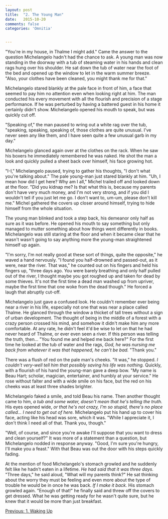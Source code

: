 ```yaml
---
layout: post
title:  "2. The Young Man"
date:   2015-10-20
comments: false
categories: 'Omnitia'


---
```


"You're in my house, in Thalme I might add." Came the answer to the
question Michelangelo hadn't had the chance to ask. A young man was now
standing in the doorway with a tub of steaming water in his hands and
clean rags hung over his shoulder. He sat down the tub of water near the
foot of the bed and opened up the window to let in the warm summer
breeze. "Also, your clothes have been cleaned, you might thank me for
that."

Michelangelo stared blankly at the pale face in front of him, a face
that seemed to pay him no attention even when looking right at him. The
man conducted his every movement with all the flourish and precision of
a stage performance. If he was perturbed by having a battered guest in
his home it certainly didn't show. Michelangelo opened his mouth to
speak, but was quickly cut off.

"Speaking of," the man paused to wring out a white rag over the tub,
"speaking, speaking, speaking of, those clothes are quite unusual. I've
never seen any like them, and I have seen quite a few unusual garb in my
day."

Michelangelo glanced again over at the clothes on the rack. When he saw
his boxers he immediately remembered he was naked. He shot the man a
look and quickly pulled a sheet back over himself, his face growing hot.

"I-I," Michelangelo paused, trying to gather his thoughts, "I don't what
you're talking about." The pale young-man just stared blankly at him.
"Uh, I mean how did I get here? Why am I all," Michel trailed off and
looked down at the floor. "Did you kidnap me? Is that what this is,
because my parents don't have very much money, and I'm not very strong,
and if you did I wouldn't tell if you just let me go. I don't want to,
um-um, please don't kill me." Michel gathered the covers up closer
around himself, trying to hide himself from the whole situation.

The young man blinked and took a step back, his demeanor only half as
sure as it was before. He opened his mouth to say something but only
managed to mutter something about how things went differently in books.
Michelangelo was still staring at the floor and when it became clear
that he wasn't wasn't going to say anything more the young-man
straightened himself up again.

"I'm sorry, I'm not really good at these sort of things, quite the
opposite," he waved a hand nervously. "I found you half-drowned and
passed-out, as it were, near the river. That was," he counted out on his
fingers and held his fingers up, "three days ago. You were barely
breathing and only half pulled out of the river, I thought maybe you got
roughed up and taken for dead by some thieves. It's not the first time a
dead man washed up from upriver, maybe the first time that one woke from
the dead though." He forced a laugh that abruptly cut-off.

Michelangelo just gave a confused look. He couldn't remember ever being
near a river in his life, especially not one that was near a place
called Thalme. He glanced through the window a thicket of tall trees
without a sign of urban development. The thought of being in the middle
of a forest with a crazy person crossed his mind, and somehow it didn't
make him any more comfortable. At any rate, he didn't feel it'd be wise
to let on that he had never heard of Thalme, or ever even seen a river.
If this person was telling the truth, then... "You found me and helped
me back here?" For the first time he looked at the tub of water and the
rags, *God, he was nursing me back from whatever it was that happened,
he can't be bad.* "Thank you."

There was a flush of red on the pale man's cheeks. "It was," he stopped.
*I couldn't very-well tell him that possibly saving his life was
nothing.* Quickly, with a flourish of his hand the young-man gave a deep
bow. "My name is Beau Hart; scholar, magician, entertainer, and humbly
at your service." He rose without falter and with a wide smile on his
face, but the red on his cheeks was at least three shades brighter.

Michelangelo faked a smile, and told Beau his name. Then another thought
came to him, *a tub and some water, doesn't mean that he's telling the
truth.* His eyes opened wide, *or that he's not crazy, I'm so stupid,
there's no place called... I need to get out of here.* Michelangelo put
his hand up to cover his face, acting like his head was sore, which it
was. "While I appreciate it, I don't think I need all of that. Thank
you, though."

"Well, of course, and since you're awake I'll suppose that you want to
dress and clean yourself?" It was more of a statement than a question,
but Michelangelo nodded in response anyway. "Good, I'm sure you're
hungry, I'll make you a feast." With that Beau was out the door with his
steps quickly fading.

At the mention of food Michelangelo's stomach growled and he suddenly
felt like he hadn't eaten in a lifetime. *He had said that it was three
days.* "Three days," he said aloud, "What will my parents think?" He sat
thinking about the worry they must be feeling and even more about the
type of trouble he would be in once he was back. *If I make it back.*
His stomach growled again. "Enough of that!" he finally said and threw
off the covers to get dressed. What he was getting ready for he wasn't
quite sure, but he knew that it would be more than just breakfast.

[Previous: 1. Waking Up](/omnitia/waking-up)
